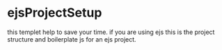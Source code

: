 # ejsProjectSetup
this templet help to save your time. if you are using ejs this is the project structure and boilerplate js for an ejs project.
